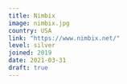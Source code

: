 ```yaml
---
title: Nimbix
image: nimbix.jpg
country: USA
link: "https://www.nimbix.net/"
level: silver
joined: 2019
date: 2021-03-31
draft: true
---
```

